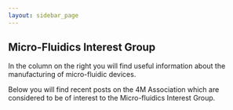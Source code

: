 ```yaml
---
layout: sidebar_page
---
```


## Micro-Fluidics Interest Group 

<!--break-->
In the column on the right you will find useful information about the manufacturing of micro-fluidic devices.  

Below you will find recent posts on the 4M Association which are considered to be of interest to the Micro-fluidics Interest Group.